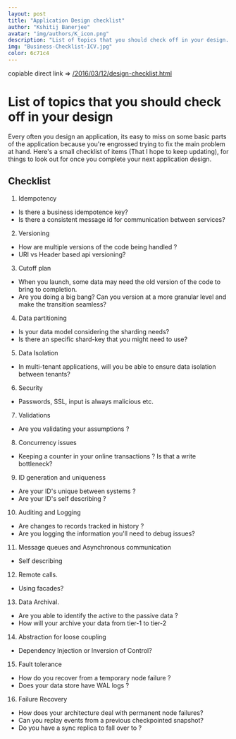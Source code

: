 ```yaml
---
layout: post
title: "Application Design checklist"
author: "Kshitij Banerjee"
avatar: "img/authors/K_icon.png"
description: "List of topics that you should check off in your design. A list I hope to keep updated"
img: "Business-Checklist-ICV.jpg"
color: 6c71c4
---
```


  copiable direct link => [/2016/03/12/design-checklist.html](2016/03/12/design-checklist.html)

List of topics that you should check off in your design
=======================================================


Every often you design an application, its easy to miss on some basic parts of the application because you're engrossed trying to fix the main problem at hand.
Here's a small checklist of items (That I hope to keep updating), for things to look out for once you complete your next application design.

## Checklist
1. Idempotency
 - Is there a business idempotence key?
 - Is there a consistent message id for communication between services?
2. Versioning
 - How are multiple versions of the code being handled ?
 - URI vs Header based api versioning?
3. Cutoff plan
 - When you launch, some data may need the old version of the code to bring to completion.
 - Are you doing a big bang? Can you version at a more granular level and make the transition seamless?
4. Data partitioning
 - Is your data model considering the sharding needs?
 - Is there an specific shard-key that you might need to use?
5. Data Isolation
 - In multi-tenant applications, will you be able to ensure data isolation between tenants?
6. Security
 - Passwords, SSL, input is always malicious etc.
7. Validations
 - Are you validating your assumptions ?
8. Concurrency issues
 - Keeping a counter in your online transactions ? Is that a write bottleneck?
9. ID generation and uniqueness
 - Are your ID's unique between systems ?
 - Are your ID's self describing ?
10. Auditing and Logging
 - Are changes to records tracked in history ?
 - Are you logging the information you'll need to debug issues?
11. Message queues and Asynchronous communication
 - Self describing
12. Remote calls.
 - Using facades?
13. Data Archival.
 - Are you able to identify the active to the passive data ?
 - How will your archive your data from tier-1 to tier-2
14. Abstraction for loose coupling
 - Dependency Injection or Inversion of Control?
15. Fault tolerance
 - How do you recover from a temporary node failure ?
 - Does your data store have WAL logs ?
16. Failure Recovery
 - How does your architecture deal with permanent node failures?
 - Can you replay events from a previous checkpointed snapshot?
 - Do you have a sync replica to fall over to ?
